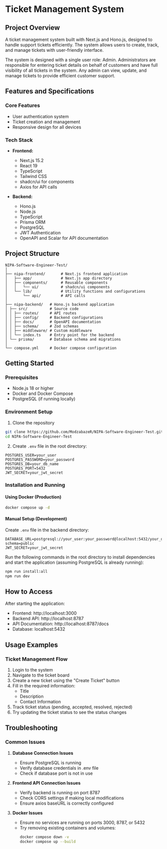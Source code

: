 # Ticket Management System

## Project Overview
A ticket management system built with Next.js and Hono.js, designed to handle support tickets efficiently. The system allows users to create, track, and manage tickets with user-friendly interface.

The system is designed with a single user role: Admin. Administrators are responsible for entering ticket details on behalf of customers and have full visibility of all tickets in the system. Any admin can view, update, and manage tickets to provide efficient customer support.

## Features and Specifications

### Core Features
- User authentication system
- Ticket creation and management
- Responsive design for all devices

### Tech Stack
- **Frontend:**
  - Next.js 15.2
  - React 19
  - TypeScript
  - Tailwind CSS
  - shadcn/ui for components
  - Axios for API calls

- **Backend:**
  - Hono.js
  - Node.js
  - TypeScript
  - Prisma ORM
  - PostgreSQL
  - JWT Authentication
  - OpenAPI and Scalar for API documentation

## Project Structure
```
NIPA-Software-Engineer-Test/
│
├── nipa-frontend/       # Next.js frontend application
│   ├── app/             # Next.js app directory
│   ├── components/      # Reusable components
│   │   └── ui/          # shadcn/ui components
│   └── lib/             # Utility functions and configurations
│       └── api/         # API calls
│
├── nipa-backend/   # Hono.js backend application
│ ├── src/          # Source code
│ │ ├── routes/     # API routes
│ │ ├── config/     # Backend configurations
│ │ ├── docs/       # OpenAPI documentation
│ │ ├── schema/     # Zod schemas
│ │ ├── middleware/ # Custom middleware
│ │ └── index.ts    # Entry point for the backend
│ └── prisma/       # Database schema and migrations
│
└── compose.yml     # Docker compose configuration
```

## Getting Started

### Prerequisites
- Node.js 18 or higher
- Docker and Docker Compose
- PostgreSQL (if running locally)

### Environment Setup
1. Clone the repository
```bash
git clone https://github.com/ModzabazeR/NIPA-Software-Engineer-Test.git
cd NIPA-Software-Engineer-Test
```

2. Create `.env` file in the root directory:
```env
POSTGRES_USER=your_user
POSTGRES_PASSWORD=your_password
POSTGRES_DB=your_db_name
POSTGRES_PORT=5432
JWT_SECRET=your_jwt_secret
```

### Installation and Running

#### Using Docker (Production)
```bash
docker compose up -d
```

#### Manual Setup (Development)
Create `.env` file in the backend directory:
```env
DATABASE_URL=postgresql://your_user:your_password@localhost:5432/your_db_name?schema=public
JWT_SECRET=your_jwt_secret
```

Run the following commands in the root directory to install dependencies and start the application (assuming PostgreSQL is already running):

```bash
npm run install:all
npm run dev
```

## How to Access

After starting the application:

- Frontend: http://localhost:3000
- Backend API: http://localhost:8787
- API Documentation: http://localhost:8787/docs
- Database: localhost:5432

## Usage Examples

### Ticket Management Flow
1. Login to the system
2. Navigate to the ticket board
3. Create a new ticket using the "Create Ticket" button
4. Fill in the required information:
   - Title
   - Description
   - Contact Information
5. Track ticket status (pending, accepted, resolved, rejected)
6. Try updating the ticket status to see the status changes

## Troubleshooting

### Common Issues

1. **Database Connection Issues**
   - Ensure PostgreSQL is running
   - Verify database credentials in .env file
   - Check if database port is not in use

2. **Frontend API Connection Issues**
   - Verify backend is running on port 8787
   - Check CORS settings if making local modifications
   - Ensure axios baseURL is correctly configured

3. **Docker Issues**
   - Ensure no services are running on ports 3000, 8787, or 5432
   - Try removing existing containers and volumes:
     ```bash
     docker compose down -v
     docker compose up --build
     ```
